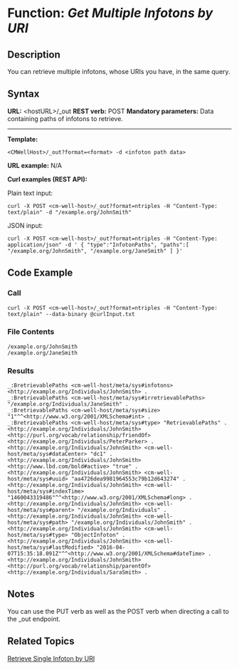 # Function: *Get Multiple Infotons by URI* #

## Description ##
You can retrieve multiple infotons, whose URIs you have, in the same query.

## Syntax ##

**URL:** \<hostURL\>/_out
**REST verb:** POST
**Mandatory parameters:** Data containing paths of infotons to retrieve.

----------

**Template:**

    <CMWellHost>/_out?format=<format> -d <infoton path data>

**URL example:** N/A

**Curl examples (REST API):**

Plain text input:

    curl -X POST <cm-well-host>/_out?format=ntriples -H "Content-Type: text/plain" -d "/example.org/JohnSmith"
	
JSON input:

    curl -X POST <cm-well-host>/_out?format=ntriples -H "Content-Type: application/json" -d ' { "type":"InfotonPaths", "paths":[ "/example.org/JohnSmith", "/example.org/JaneSmith" ] }'

## Code Example ##

### Call ###

    curl -X POST <cm-well-host>/_out?format=ntriples -H "Content-Type: text/plain" --data-binary @curlInput.txt

### File Contents ###

    /example.org/JohnSmith
    /example.org/JaneSmith
    
### Results ###

    _:BretrievablePaths <cm-well-host/meta/sys#infotons> <http://example.org/Individuals/JohnSmith> .
    _:BretrievablePaths <cm-well-host/meta/sys#irretrievablePaths> "/example.org/Individuals/JaneSmith" .
    _:BretrievablePaths <cm-well-host/meta/sys#size> "1"^^<http://www.w3.org/2001/XMLSchema#int> .
    _:BretrievablePaths <cm-well-host/meta/sys#type> "RetrievablePaths" .
    <http://example.org/Individuals/JohnSmith> <http://purl.org/vocab/relationship/friendOf> <http://example.org/Individuals/PeterParker> .
    <http://example.org/Individuals/JohnSmith> <cm-well-host/meta/sys#dataCenter> "dc1" .
    <http://example.org/Individuals/JohnSmith> <http://www.lbd.com/bold#active> "true" .
    <http://example.org/Individuals/JohnSmith> <cm-well-host/meta/sys#uuid> "aa4726dea9981964553c79b12d643274" .
    <http://example.org/Individuals/JohnSmith> <cm-well-host/meta/sys#indexTime> "1460043319486"^^<http://www.w3.org/2001/XMLSchema#long> .
    <http://example.org/Individuals/JohnSmith> <cm-well-host/meta/sys#parent> "/example.org/Individuals" .
    <http://example.org/Individuals/JohnSmith> <cm-well-host/meta/sys#path> "/example.org/Individuals/JohnSmith" .
    <http://example.org/Individuals/JohnSmith> <cm-well-host/meta/sys#type> "ObjectInfoton" .
    <http://example.org/Individuals/JohnSmith> <cm-well-host/meta/sys#lastModified> "2016-04-07T15:35:18.091Z"^^<http://www.w3.org/2001/XMLSchema#dateTime> .
    <http://example.org/Individuals/JohnSmith> <http://purl.org/vocab/relationship/parentOf> <http://example.org/Individuals/SaraSmith> .

## Notes ##
You can use the PUT verb as well as the POST verb when directing a call to the _out endpoint.

## Related Topics ##
[Retrieve Single Infoton by URI](API.Get.GetSingleInfotonByURI.md)

